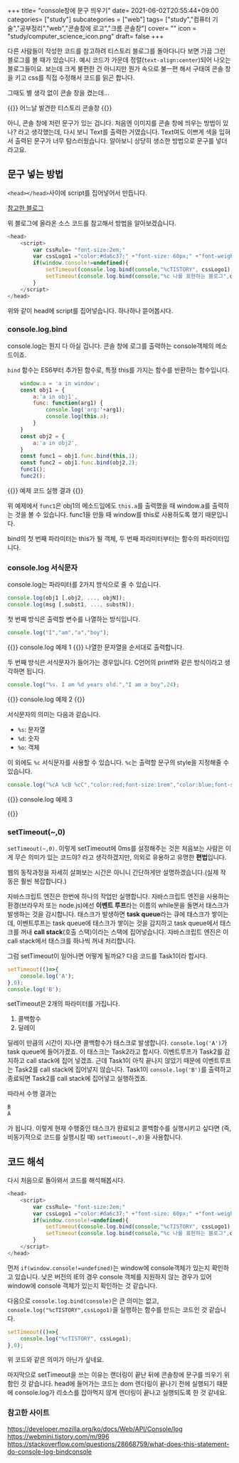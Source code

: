 +++
title= "console창에 문구 띄우기"
date= 2021-06-02T20:55:44+09:00
categories= ["study"]
subcategories = ["web"]
tags= ["study","컴퓨터 기술","공부정리","web","콘솔창에 로고","크롬 콘솔창"]
cover= ""
icon = "study/computer_science_icon.png"
draft= false
+++

다른 사람들이 작성한 코드를 참고하려 티스토리 블로그를 돌아다니다 보면 가끔 그런 블로그를 볼 때가 있습니다. 예시 코드가 가운데 정렬(`text-align:center`)되어 나오는 블로그들이요. 보는데 크게 불편한 건 아니지만 뭔가 속으로 불ㅡ편 해서 구태여 콘솔 창을 키고 css를 직접 수정해서 코드를 읽곤 합니다.

그때도 별 생각 없이 콘솔 창을 켰는데...

{{<figure-img src="images/티스토리 콘솔창 문구.png" alt="티스토리 콘솔창">}}
어느날 발견한 티스토리 콘솔창
{{</figure-img>}}

아니, 콘솔 창에 저런 문구가 있는 겁니다. 처음엔 이미지를 콘솔 창에 띄우는 방법이 있나? 라고 생각했는데, 다시 보니 Text를 출력한 거였습니다. Text여도 이쁘게 색을 입혀서 출력된 문구가 너무 탐스러웠습니다. 알아보니 상당히 생소한 방법으로 문구를 넣더라고요.

## 문구 넣는 방법
`<head></head>`사이에 script를 집어넣어서 만듭니다.

[참고한 블로그](https://webmini.tistory.com/m/996)

위 블로그에 올라온 소스 코드를 참고해서 방법을 알아보겠습니다.

```js
<head>
    <script>
        var cssRule= "font-size:2em;"
        var cssLogo1 ="color:#da6c37;" +"font-size: 60px;" +"font-weight: bold;" +"letter-space:-1px;" +"font-family:Tahoma,Arial,sans-serif";
        if(window.console!=undefined){
            setTimeout(console.log.bind(console,"%cTISTORY", cssLogo1),0);
            setTimeout(console.log.bind(console,"%c 나를 표현하는 블로그",cssRule),0);
        }
    </script>
</head>
```
위와 같이 head에 script를 집어넣습니다. 하나하나 뜯어봅시다.

### console.log.bind

console.log는 뭔지 다 아실 겁니다. 콘솔 창에 로그를 출력하는 console객체의 메소드이죠.

`bind` 함수는 ES6부터 추가된 함수로, 특정 this를 가지는 함수를 반환하는 함수입니다.

```js
    window.a = 'a in window';
    const obj1 = {
        a:'a in obj1',
        func: function(arg1) {
            console.log('arg:'+arg1);
            console.log(this.a);
        }
    }
    const obj2 = {
        a:'a in obj2',
    }
    const func1 = obj1.func.bind(this,1);
    const func2 = obj1.func.bind(obj2,2);
    func1();
    func2();
```

{{<figure-img src="images/bind 예제코드.png" alt="bind 예제코드">}}
예제 코드 실행 결과
{{</figure-img>}}

위 예제에서 `func1`은 obj1의 메소드임에도 `this.a`를 출력했을 때 window.a를 출력하는 것을 볼 수 있습니다. func1을 만들 때 window를 this로 사용하도록 했기 때문입니다.

bind의 첫 번째 파라미터는 this가 될 객체, 두 번째 파라미터부터는 함수의 파라미터입니다. 

### console.log 서식문자
console.log는 파라미터를 2가지 방식으로 줄 수 있습니다.

```js
console.log(obj1 [,obj2, ..., objN]);
console.log(msg [,subst1, ..., substN]);
```

첫 번째 방식은 출력할 변수를 나열하는 방식입니다. 
```js
console.log("I","am","a","boy");
```
{{<figure-img src="images/console.log 예제1.png" alt="console.log 예제코드">}}
console.log 예제 1
{{</figure-img>}}
나열한 문자열을 순서대로 출력합니다.

두 번째 방식은 서식문자가 들어가는 경우입니다. C언어의 printf와 같은 방식이라고 생각하면 됩니다.
```js
console.log("%s. I am %d years old.","I am a boy",24);
```
{{<figure-img src="images/console.log 예제2.png" alt="console.log 예제코드2">}}
console.log 예제 2
{{</figure-img>}}

서식문자의 의미는 다음과 같습니다.
- `%s`: 문자열
- `%d`: 숫자
- `%o`: 객체

이 외에도 `%c` 서식문자를 사용할 수 있습니다. `%c`는 출력할 문구의 style을 지정해줄 수 있습니다. 

```js
console.log("%cA %cB %cC","color:red;font-size:1rem","color:blue;font-size:1.5rem","color:green;font-size:2rem");
```
{{<figure-img src="images/console.log 예제3.png" alt="console.log 예제코드3">}}
console.log 예제 3

{{</figure-img>}}

### setTimeout(~,0)
`setTimeout(~,0)`. 이렇게 setTimeout에 0ms를 설정해주는 것은 처음보는 사람은 이게 무슨 의미가 있는 코드야? 라고 생각하겠지만, 의외로 유용하고 유명한 **편법**입니다. 

웹의 동작과정을 자세히 살펴보는 시간은 아니니 간단하게만 설명하겠습니다.(실제 작동은 훨씬 복잡합니다.)

자바스크립트 엔진은 한번에 하나의 작업만 실행합니다. 자바스크립트 엔진을 사용하는 환경(브라우저 또는 node.js)에선 **이벤트 루프**라는 이름의 while문을 돌면서 태스크가 발생하는 것을 감시합니다. 태스크가 발생하면 **task queue**라는 큐에 태스크가 쌓이는데, 이벤트루프는 task queue에 태스크가 쌓이는 것을 감지하고 task queue에서 태스크를 꺼내 **call stack**(호출 스택)이라는 스택에 집어넣습니다. 자바스크립트 엔진은 이 call stack에서 태스크를 하나씩 꺼내 처리합니다.

그럼 setTimeout이 일어나면 어떻게 될까요? 다음 코드를 Task1이라 합시다.
```js
setTimeout(()=>{
    console.log('A');
},0);
console.log('B');
```
setTimeout은 2개의 파라미터를 가집니다. 

1) 콜백함수  
2) 딜레이   

딜레이 만큼의 시간이 지나면 콜백함수가 태스크로 발생합니다. `console.log('A')`가 task queue에 들어가겠죠. 이 태스크는 Task2라고 합시다. 이벤트루프가 Task2를 감지하고 call stack에 집어 넣겠죠. 근데 Task1이 아직 끝나지 않았기 때문에 이벤트루프는 Task2를 call stack에 집어넣지 않습니다. Task1이 `console.log('B')`를 출력하고 종료되면 Task2를 call stack에 집어넣고 실행하겠죠. 

따라서 수행 결과는 
```bash
B
A
```
가 됩니다. 이렇게 현재 수행중인 태스크가 완료되고 콜백함수를 실행시키고 싶다면 (즉, 비동기적으로 코드를 실행시킬 때) `setTimeout(~,0)`을 사용합니다.

## 코드 해석

다시 처음으로 돌아와서 코드를 해석해봅시다.
```js
<head>
    <script>
        var cssRule= "font-size:2em;"
        var cssLogo1 ="color:#da6c37;" +"font-size: 60px;" +"font-weight: bold;" +"letter-space:-1px;" +"font-family:Tahoma,Arial,sans-serif";
        if(window.console!=undefined){
            setTimeout(console.log.bind(console,"%cTISTORY", cssLogo1),0);
            setTimeout(console.log.bind(console,"%c 나를 표현하는 블로그",cssRule),0);
        }
    </script>
</head>
```
먼저 `if(window.console!=undefined)`는 window에 console객체가 있는지 확인하고 있습니다. 낮은 버전의 IE의 경우 console 객체를 지원하지 않는 경우가 있어 window에 console 객체가 있는지 확인하는 것 같습니다.

다음으로 `console.log.bind(console)`은 큰 의미는 없고, `console.log("%cTISTORY",cssLogo1)`을 실행하는 함수를 만드는 코드인 것 같습니다.

```js
setTimeout(()=>{
    console.log("%cTISTORY", cssLogo1);
},0);
```
위 코드와 같은 의미가 아닌가 싶네요.

마지막으로 setTimeout을 쓰는 이유는 랜더링이 끝난 뒤에 콘솔창에 문구를 띄우기 위함인 것 같습니다. head에 들어가는 코드는 dom 렌더링이 끝나기 전에 실행되기 때문에 console.log가 리소스를 잡아먹지 않게 렌더링이 끝나고 실행되도록 한 것 같네요.

### 참고한 사이트
https://developer.mozilla.org/ko/docs/Web/API/Console/log  
https://webmini.tistory.com/m/996  
https://stackoverflow.com/questions/28668759/what-does-this-statement-do-console-log-bindconsole